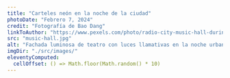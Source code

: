 ```yaml
---
title: "Carteles neón en la noche de la ciudad"
photoDate: "Febrero 7, 2024"
credit: "Fotografía de Bao Dang"
linkToAuthor: "https://www.pexels.com/photo/radio-city-music-hall-during-night-time-3700369/"
src: "music-hall.jpg"
alt: "Fachada luminosa de teatro con luces llamativas en la noche urbana"
imgDir: "./src/images/"
eleventyComputed:
  cellOffset: () => Math.floor(Math.random() * 10)
---
```

